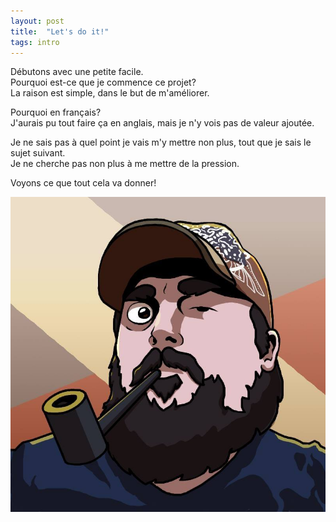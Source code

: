 ```yaml
---
layout: post
title:  "Let's do it!"
tags: intro
---
```


Débutons avec une petite facile.   
Pourquoi est-ce que je commence ce projet?   
La raison est simple, dans le but de m'améliorer.

Pourquoi en français?  
J'aurais pu tout faire ça en anglais, mais je n'y vois pas de valeur ajoutée.

Je ne sais pas à quel point je vais m'y mettre non plus, tout que je sais le sujet suivant.  
Je ne cherche pas non plus à me mettre de la pression.

Voyons ce que tout cela va donner!

![sk2001](/assets/elderseb.jpg)